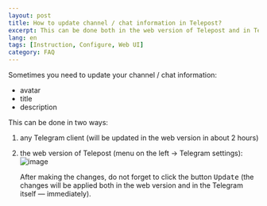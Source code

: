 ```yaml
---
layout: post
title: How to update channel / chat information in Telepost?
excerpt: This can be done both in the web version of Telepost and in Telegram.
lang: en
tags: [Instruction, Configure, Web UI]
category: FAQ
---
```


Sometimes you need to update your channel / chat information:
* avatar
* title
* description

This can be done in two ways:
1. any Telegram client (will be updated in the web version in about 2 hours)
2. the web version of Telepost (menu on the left → Telegram settings):
   ![image](https://user-images.githubusercontent.com/24430718/108553863-54850800-7304-11eb-9b2e-dff70238b380.png)
   
   After making the changes, do not forget to click the button <kbd>Update</kbd> (the changes will be applied both in the web version and in the Telegram itself — immediately).
